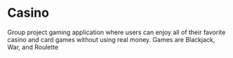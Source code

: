 # Casino
Group project gaming application where users can enjoy all of their favorite casino and card games without using real money. Games are Blackjack, War, and Roulette
